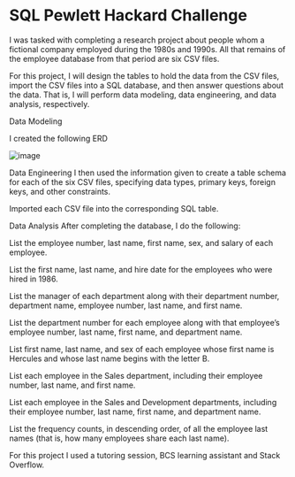 # SQL Pewlett Hackard Challenge

I was tasked with completing a research project about people whom a fictional company employed during the 1980s and 1990s.
All that remains of the employee database from that period are six CSV files.

For this project, I will design the tables to hold the data from the CSV files, import the CSV files into a SQL database, and then answer questions about the data. That is, I will perform data modeling, data engineering, and data analysis, respectively.

Data Modeling

I created the following ERD


![image](https://github.com/meehal0203/sql-challenge/assets/146681542/63c7e741-fe83-4e64-9304-902421a7b5c1)









Data Engineering
I then used  the information given to create a table schema for each of the six CSV files, specifying data types, primary keys, foreign keys, and other constraints.

Imported each CSV file into the corresponding SQL table.

Data Analysis
After completing the database, I do the following:

List the employee number, last name, first name, sex, and salary of each employee.

List the first name, last name, and hire date for the employees who were hired in 1986.

List the manager of each department along with their department number, department name, employee number, last name, and first name.

List the department number for each employee along with that employee’s employee number, last name, first name, and department name.

List first name, last name, and sex of each employee whose first name is Hercules and whose last name begins with the letter B.

List each employee in the Sales department, including their employee number, last name, and first name.

List each employee in the Sales and Development departments, including their employee number, last name, first name, and department name.

List the frequency counts, in descending order, of all the employee last names (that is, how many employees share each last name).



For this project I used a tutoring session, BCS learning assistant and Stack Overflow.
